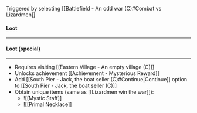 Triggered by selecting [[Battlefield - An odd war (C)#Combat vs Lizardmen]]

#### Loot
---

#### Loot (special)
---
- Requires visiting [[Eastern Village - An empty village (C)]]
- Unlocks achievement [[Achievement - Mysterious Reward]]
- Add [[South Pier - Jack, the boat seller (C)#Continue|Continue]] option to [[South Pier - Jack, the boat seller (C)]]
- Obtain unique items (same as [[Lizardmen win the war]]):
	- ![[Mystic Staff]]
	- ![[Primal Necklace]]
